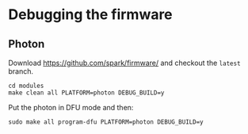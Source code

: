 # Debugging the firmware

## Photon

Download https://github.com/spark/firmware/ and checkout the ``latest`` branch.

    cd modules
    make clean all PLATFORM=photon DEBUG_BUILD=y

Put the photon in DFU mode and then:

    sudo make all program-dfu PLATFORM=photon DEBUG_BUILD=y